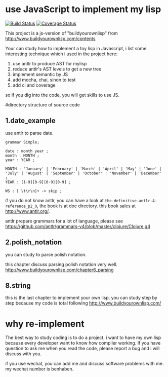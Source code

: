 # use JavaScript to implement my lisp


[![Build Status](https://travis-ci.org/benhaben/mylisp.svg?branch=master)](https://travis-ci.org/benhaben/mylisp)
[![Coverage Status](https://coveralls.io/repos/github/benhaben/mylisp/badge.svg?branch=master)](https://coveralls.io/github/benhaben/mylisp?branch=master)


This project is a js-version of "buildyourownlisp" from http://www.buildyourownlisp.com/contents

Your can study how to implement a toy lisp in Javascript, i list some interesting technique which i used in the project here:
1. use antlr to produce AST for mylisp
2. reduce antlr's AST levels to get a new tree
3. implement semantic by JS
4. add mocha, chai, sinon to test 
5. add ci and coverage

so if you dig into the code, you will get skills to use JS.

#directory structure of source code 

## 1.date_example

use antlr to parse date. 

```
grammar Simple;

date : month year ;
month : MONTH ;
year : YEAR ;

MONTH : 'January' | 'February' | 'March' | 'April' | 'May' | 'June' | 'July' | 'August' | 'September' | 'October' | 'November' | 'December' ;
YEAR : [1-9][0-9][0-9][0-9] ;

WS : [ \t\r\n]+ -> skip ;

```

if you do not know antlr, you can have a look at `the-definitive-antlr-4-reference_p2_0`, the book is at doc directory.
this book sales at http://www.antlr.org/. 

antlr prepare grammars for a lot of language, please see https://github.com/antlr/grammars-v4/blob/master/clojure/Clojure.g4

## 2.polish_notation
you can study to parse polish notation.

this chapter discuss parsing polish notation very well.
http://www.buildyourownlisp.com/chapter6_parsing

## 8.string
this is the last chapter to implement your own lisp.
you can study step by step because my code is total following http://www.buildyourownlisp.com/

# why re-implement
The best way to study coding is to do a project, i want to have my own lisp because every developer want to know how compiler working.
If you have question to ask me when you read the code, please report a bug and i will discuss with you.

if you use wechat, you can add me and discuss software problems with me.
my wechat number is benhaben.